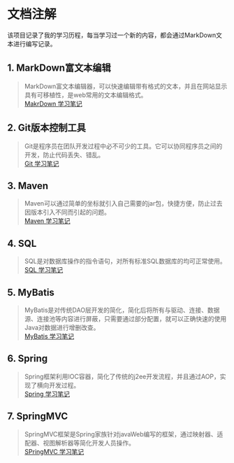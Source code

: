 # 文档注解
该项目记录了我的学习历程，每当学习过一个新的内容，都会通过MarkDown文本进行编写记录。  
## 1. MarkDown富文本编辑
> MarkDown富文本编辑器，可以快速编辑带有格式的文本，并且在网站显示具有可移植性，是web常用的文本编辑格式。  
> [MakrDown 学习笔记](https://github.com/acompe/study/blob/master/MarkDown/MarkDown%E5%AD%A6%E4%B9%A0.md)
## 2. Git版本控制工具
> Git是程序员在团队开发过程中必不可少的工具。它可以协同程序员之间的开发，防止代码丢失、错乱。  
> [Git 学习笔记](https://github.com/acompe/study/blob/master/Git/readme.md)
## 3. Maven
> Maven可以通过简单的坐标就引入自己需要的jar包，快捷方便，防止过去因版本引入不同而引起的问题。  
> [Maven 学习笔记](https://github.com/acompe/study/blob/master/Maven/readme.md)
## 4. SQL
> SQL是对数据库操作的指令语句，对所有标准SQL数据库的均可正常使用。  
> [SQL 学习笔记](https://github.com/acompe/study/blob/master/SQL/readme.md)
## 5. MyBatis
> MyBatis是对传统DAO层开发的简化，简化后将所有与驱动、连接、数据源、连接池等内容进行屏蔽，只需要通过部分配置，就可以正确快速的使用Java对数据进行增删改查。  
> [MyBatis 学习笔记](https://github.com/acompe/study/blob/master/MyBatis/readme.md)
## 6. Spring
> Spring框架利用IOC容器，简化了传统的j2ee开发流程，并且通过AOP，实现了横向开发过程。  
> [Spring 学习笔记](https://github.com/acompe/study/blob/master/Spring/readme.md) 
## 7. SpringMVC
> SpringMVC框架是Spring家族针对javaWeb编写的框架，通过映射器、适配器、视图解析器等简化开发人员操作。  
> [SPringMVC 学习笔记](https://github.com/acompe/study/blob/master/SpringMVC/readme.md)